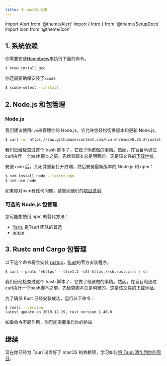 ```yaml
---
title: 为 macOS 设置
---
```


import Alert from '@theme/Alert'
import { Intro } from '@theme/SetupDocs'
import Icon from '@theme/Icon'

<Intro />

## 1. 系统依赖&nbsp;<Icon title="alert" color="danger"/>


你需要安装<a href="https://brew.sh/" target="_blank">Homebrew</a>来执行下面的命令。

```sh
$ brew install gcc
```

你还需要确保安装了`xcode`


```sh
$ xcode-select --install
```

## 2. Node.js 和包管理&nbsp;<Icon title="control-skip-forward" color="warning"/>

### Node.js

我们建议使用`nvm`来管理你的 Node.js，它允许您轻松切换版本和更新 Node.js。

```sh
$ curl -o- https://raw.githubusercontent.com/nvm-sh/nvm/v0.35.2/install.sh | zsh
```

<Alert title="Note">
我们已经检查过这个 bash 脚本了，它做了他该做的事情。然而，在盲目地通过curl执行一个bash脚本之前，先检查脚本总是明智的。这是该文件的<a href="https://raw.githubusercontent.com/nvm-sh/nvm/v0.35.2/install.sh" target="_blank">下载地址</a>。
</Alert>

安装 nvm 后，关闭并重新打开终端，然后安装最新版本的 Node.js 和 npm：

```sh
$ nvm install node --latest-npm
$ nvm use node
```

如果你对nvm有任何问题，请查阅他们的<a href="https://github.com/nvm-sh/nvm">项目说明</a>.

### 可选的 Node.js 包管理

您可能想使用 npm 的替代方法：

- <a href="https://yarnpkg.com/getting-started" target="_blank">Yarn</a>, 是Tauri 团队的首选
- <a href="https://pnpm.js.org/en/installation" target="_blank">pnpm</a>

## 3. Rustc and Cargo 包管理 &nbsp;<Icon title="control-skip-forward" color="warning"/>


以下这个命令将会安装 <a href="https://rustup.rs/" target="_blank">rustup</a>，<a href="https://www.rust-lang.org/" target="_blank">Rust</a>的官方安装程序。

```
$ curl --proto '=https' --tlsv1.2 -sSf https://sh.rustup.rs | sh
```

<Alert title="Note">
我们已经检查过这个 bash 脚本了，它做了他该做的事情。然而，在盲目地通过curl执行一个bash脚本之前，先检查脚本总是明智的。这是该文件的<a href="https://sh.rustup.rs" target="_blank">下载地址</a>。
</Alert>


为了确保 Rust 已经安装成功，运行以下命令： 

```sh
$ rustc --version
latest update on 2019-12-19, rust version 1.40.0
```

如果命令不起作用，你可能需要重启你的终端

## 继续

现在你已经为 Tauri 设置好了 macOS 的依赖项，学习如何[将 Tauri 添加到你的项目](/docs/usage/development/integration)。
